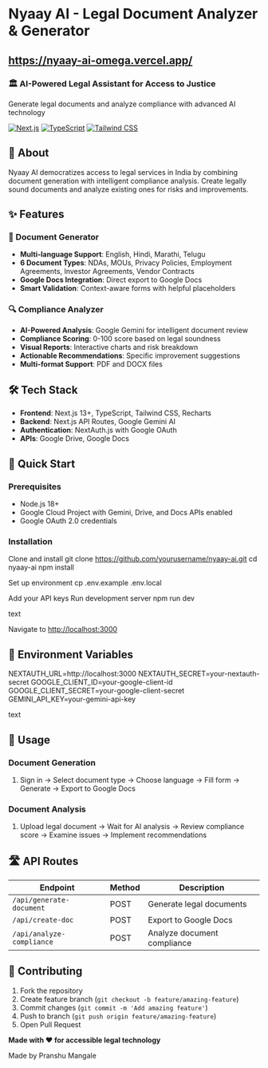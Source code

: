 # Nyaay AI - Legal Document Analyzer & Generator

## https://nyaay-ai-omega.vercel.app/

### 🏛️ AI-Powered Legal Assistant for Access to Justice

Generate legal documents and analyze compliance with advanced AI technology

[![Next.js](https://img.shields.io/badge/Next.js-13+-black?style=for-the-badge&logo=next.js)](https://nextjs.org/)
[![TypeScript](https://img.shields.io/badge/TypeScript-blue?style=for-the-badge&logo=typescript)](https://www.typescriptlang.org/)
[![Tailwind CSS](https://img.shields.io/badge/Tailwind-CSS-38B2AC?style=for-the-badge&logo=tailwind-css)](https://tailwindcss.com/)

## 🎯 About

Nyaay AI democratizes access to legal services in India by combining document generation with intelligent compliance analysis. Create legally sound documents and analyze existing ones for risks and improvements.

## ✨ Features

### 📝 Document Generator
- **Multi-language Support**: English, Hindi, Marathi, Telugu
- **6 Document Types**: NDAs, MOUs, Privacy Policies, Employment Agreements, Investor Agreements, Vendor Contracts
- **Google Docs Integration**: Direct export to Google Docs
- **Smart Validation**: Context-aware forms with helpful placeholders

### 🔍 Compliance Analyzer
- **AI-Powered Analysis**: Google Gemini for intelligent document review
- **Compliance Scoring**: 0-100 score based on legal soundness
- **Visual Reports**: Interactive charts and risk breakdown
- **Actionable Recommendations**: Specific improvement suggestions
- **Multi-format Support**: PDF and DOCX files

## 🛠 Tech Stack

- **Frontend**: Next.js 13+, TypeScript, Tailwind CSS, Recharts
- **Backend**: Next.js API Routes, Google Gemini AI
- **Authentication**: NextAuth.js with Google OAuth
- **APIs**: Google Drive, Google Docs

## 🚀 Quick Start

### Prerequisites
- Node.js 18+
- Google Cloud Project with Gemini, Drive, and Docs APIs enabled
- Google OAuth 2.0 credentials

### Installation

Clone and install
git clone https://github.com/yourusername/nyaay-ai.git
cd nyaay-ai
npm install

Set up environment
cp .env.example .env.local

Add your API keys
Run development server
npm run dev

text

Navigate to [http://localhost:3000](http://localhost:3000)

## 🔧 Environment Variables

NEXTAUTH_URL=http://localhost:3000
NEXTAUTH_SECRET=your-nextauth-secret
GOOGLE_CLIENT_ID=your-google-client-id
GOOGLE_CLIENT_SECRET=your-google-client-secret
GEMINI_API_KEY=your-gemini-api-key

text

## 📱 Usage

### Document Generation
1. Sign in → Select document type → Choose language → Fill form → Generate → Export to Google Docs

### Document Analysis  
1. Upload legal document → Wait for AI analysis → Review compliance score → Examine issues → Implement recommendations

## 🛣 API Routes

| Endpoint | Method | Description |
|----------|--------|-------------|
| `/api/generate-document` | POST | Generate legal documents |
| `/api/create-doc` | POST | Export to Google Docs |
| `/api/analyze-compliance` | POST | Analyze document compliance |

## 🤝 Contributing

1. Fork the repository
2. Create feature branch (`git checkout -b feature/amazing-feature`)
3. Commit changes (`git commit -m 'Add amazing feature'`)
4. Push to branch (`git push origin feature/amazing-feature`)
5. Open Pull Request
  <p><strong>Made with ❤️ for accessible legal technology</strong></p>
  <p>Made by Pranshu Mangale</p>
</div>
